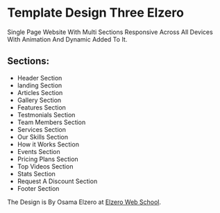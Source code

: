 # Template Design Three Elzero

Single Page Website With Multi Sections Responsive Across All Devices With Animation And Dynamic Added To It.

## Sections:

- Header Section
- landing Section
- Articles Section
- Gallery Section
- Features Section
- Testmonials Section
- Team Members Section
- Services Section
- Our Skills Section
- How it Works Section
- Events Section
- Pricing Plans Section
- Top Videos Section
- Stats Section
- Request A Discount Section
- Footer Section

The Design is By Osama Elzero at [Elzero Web School](https://elzero.org/).
